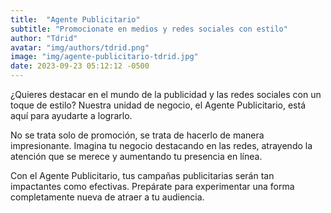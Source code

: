 ```yaml
---
title:  "Agente Publicitario"
subtitle: "Promocionate en medios y redes sociales con estilo"
author: "Tdrid"
avatar: "img/authors/tdrid.png"
image: "img/agente-publicitario-tdrid.jpg"
date: 2023-09-23 05:12:12 -0500
---
```

<!-- Imagen: Utiliza una imagen que represente el impacto positivo en la presencia en línea de un negocio. -->

¿Quieres destacar en el mundo de la publicidad y las redes sociales con un toque de estilo? Nuestra unidad de negocio, el Agente Publicitario, está aquí para ayudarte a lograrlo.

No se trata solo de promoción, se trata de hacerlo de manera impresionante. Imagina tu negocio destacando en las redes, atrayendo la atención que se merece y aumentando tu presencia en línea.

Con el Agente Publicitario, tus campañas publicitarias serán tan impactantes como efectivas. Prepárate para experimentar una forma completamente nueva de atraer a tu audiencia.
